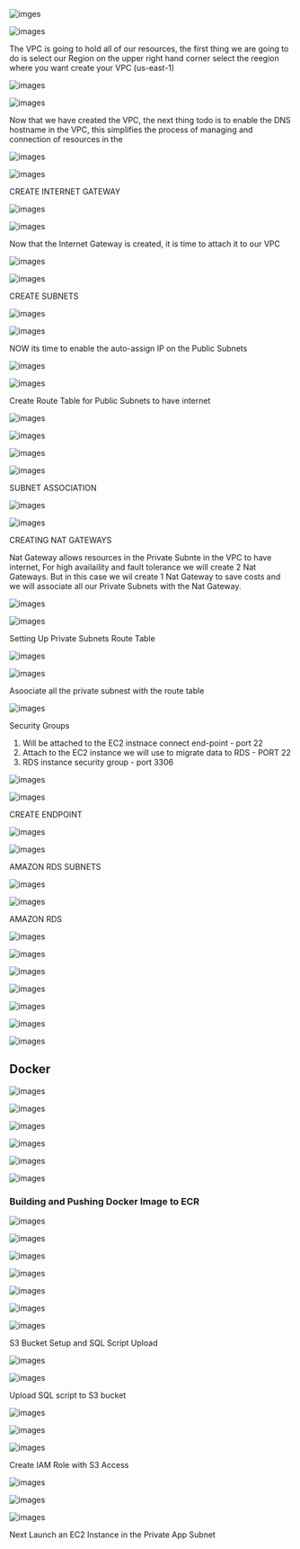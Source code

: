 ![imges](images/5._Host_a_Dynamic_Web_App_on_AWS_with_Kubernetes_and_Amazon_EKS.gif)

![images](images/VPC.png)

The VPC is going to hold all of our resources, the first thing we are going to do is select our Region on the upper right hand corner select the reegion where you want create your VPC (us-east-1)

![images](images/Screenshot_1.png)

![images](images/Screenshot_2.png)

Now that we have created the VPC, the next thing todo is to enable the DNS hostname in the VPC, this simplifies the process of managing and connection of resources in the 

![images](images/Screenshot_3.png)

![images](images/Screenshot_4.png)

CREATE INTERNET GATEWAY



![images](images/Screenshot_5.png)

![images](images/Screenshot_6.png)

Now that the Internet Gateway is created, it is time to attach it to our VPC

![images](images/Screenshot_7.png)

![images](images/Screenshot_8.png)

CREATE SUBNETS

![images](images/Screenshot_9.png)

![images](images/Screenshot_10.png)

NOW its time to enable the auto-assign IP on the Public Subnets

![images](images/Screenshot_11.png)

![images](images/Screenshot_12.png)

Create Route Table for Public Subnets to have internet

![images](images/Screenshot_13.png)

![images](images/Screenshot_14.png)

![images](images/Screenshot_15.png)

![images](images/Screenshot_16.png)

SUBNET ASSOCIATION

![images](images/Screenshot_17.png)

![images](images/Screenshot_18.png)

CREATING NAT GATEWAYS

Nat Gateway allows resources in the Private Subnte in the VPC to have internet, For high availaility and fault tolerance we will create 2 Nat Gateways. But in this case we wil create 1 Nat Gateway to save costs and we will associate all our Private Subnets with the Nat Gateway.

![images](images/Screenshot_19.png)

![images](images/Screenshot_20.png)

Setting Up Private Subnets Route Table

![images](images/Screenshot_21.png)

![images](images/Screenshot_22.png)

Asoociate all the private subnest with the route table

![images](images/Screenshot_23.png)

Security Groups

1. Will be attached to the EC2 instnace connect end-point - port 22
2. Attach to the EC2 instance we will use to migrate data to RDS - PORT 22
3. RDS instance security group - port 3306

![images](images/Screenshot_24.png)

![images](images/Screenshot_25.png)

CREATE ENDPOINT

![images](images/Screenshot_26.png)

![images](images/Screenshot_27.png)

AMAZON RDS SUBNETS

![images](images/Screenshot_28.png)

![images](images/Screenshot_29.png)

AMAZON RDS

![images](images/Screenshot_30.png)

![images](images/Screenshot_31.png)

![images](images/Screenshot_32.png)

![images](images/Screenshot_33.png)

![images](images/Screenshot_34.png)

![images](images/Screenshot_35.png)

![images](images/Screenshot_36.png)

## Docker


![images](images/Screenshot_38.png)

![images](images/Screenshot_40.png)

![images](images/Screenshot_41.png)

![images](images/Screenshot_42.png)

![images](images/Screenshot_43.png)


![images](images/Screenshot_45.png)


### Building and Pushing Docker Image to ECR

![images](images/Screenshot_46.png)

![images](images/Screenshot_47.png)

![images](images/Screenshot_48.png)

![images](images/Screenshot_49.png)

![images](images/Screenshot_50.png)

![images](images/Screenshot_51.png)

![images](images/Screenshot_52.png)



S3 Bucket Setup and SQL Script Upload

![images](images/Screenshot_53.png)

![images](images/Screenshot_52.png)


Upload SQL script to S3 bucket

![images](images/Screenshot_53.png)

![images](images/Screenshot_54.png)

![images](images/Screenshot_55.png)



Create IAM Role with S3 Access

![images](images/Screenshot_56.png)

![images](images/Screenshot_57.png)

![images](images/Screenshot_58.png)

Next Launch an EC2 Instance in the Private App Subnet


















